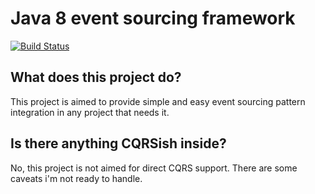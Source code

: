 # Java 8 event sourcing framework

[![Build Status](https://travis-ci.org/etki/event-sourcing.svg?branch=dev)](https://travis-ci.org/etki/event-sourcing)

## What does this project do?

This project is aimed to provide simple and easy event sourcing pattern
integration in any project that needs it.

## Is there anything CQRSish inside?

No, this project is not aimed for direct CQRS support. There are some 
caveats i'm not ready to handle.